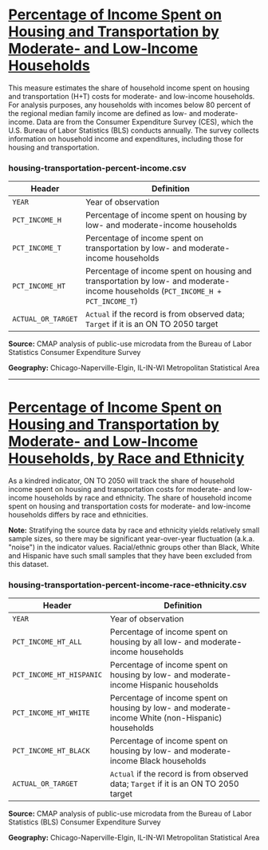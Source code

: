 # [Percentage of Income Spent on Housing and Transportation by Moderate- and Low-Income Households](https://www.cmap.illinois.gov/2050/indicators/housing-transportation-percent-income)

This measure estimates the share of household income spent on housing and transportation (H+T) costs for moderate- and low-income households. For analysis purposes, any households with incomes below 80 percent of the regional median family income are defined as low- and moderate-income. Data are from the Consumer Expenditure Survey (CES), which the U.S. Bureau of Labor Statistics (BLS) conducts annually. The survey collects information on household income and expenditures, including those for housing and transportation.

### housing-transportation-percent-income.csv

Header | Definition
-------|-----------
`YEAR` | Year of observation
`PCT_INCOME_H` | Percentage of income spent on housing by low- and moderate-income households
`PCT_INCOME_T` | Percentage of income spent on transportation by low- and moderate-income households
`PCT_INCOME_HT` | Percentage of income spent on housing and transportation by low- and moderate-income households (`PCT_INCOME_H + PCT_INCOME_T`)
`ACTUAL_OR_TARGET` | `Actual` if the record is from observed data; `Target` if it is an ON TO 2050 target

**Source:** CMAP analysis of public-use microdata from the Bureau of Labor Statistics Consumer Expenditure Survey

**Geography:** Chicago-Naperville-Elgin, IL-IN-WI Metropolitan Statistical Area

---

# [Percentage of Income Spent on Housing and Transportation by Moderate- and Low-Income Households, by Race and Ethnicity](https://www.cmap.illinois.gov/2050/indicators/housing-transportation-percent-income#InclusiveGrowth)

As a kindred indicator, ON TO 2050 will track the share of household income spent on housing and transportation costs for moderate- and low-income households by race and ethnicity. The share of household income spent on housing and transportation costs for moderate- and low-income households differs by race and ethnicities.

**Note:** Stratifying the source data by race and ethnicity yields relatively small sample sizes, so there may be significant year-over-year fluctuation (a.k.a. "noise") in the indicator values. Racial/ethnic groups other than Black, White and Hispanic have such small samples that they have been excluded from this dataset.

### housing-transportation-percent-income-race-ethnicity.csv

Header | Definition
-------|-----------
`YEAR` | Year of observation
`PCT_INCOME_HT_ALL` | Percentage of income spent on housing by all low- and moderate-income households
`PCT_INCOME_HT_HISPANIC` | Percentage of income spent on housing by low- and moderate-income Hispanic households
`PCT_INCOME_HT_WHITE` | Percentage of income spent on housing by low- and moderate-income White (non-Hispanic) households
`PCT_INCOME_HT_BLACK` | Percentage of income spent on housing by low- and moderate-income Black households
`ACTUAL_OR_TARGET` | `Actual` if the record is from observed data; `Target` if it is an ON TO 2050 target

**Source:** CMAP analysis of public-use microdata from the Bureau of Labor Statistics (BLS) Consumer Expenditure Survey

**Geography:** Chicago-Naperville-Elgin, IL-IN-WI Metropolitan Statistical Area
